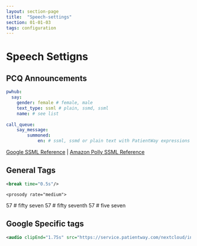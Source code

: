 ```yaml
---
layout: section-page
title:  "Speech-settings"
section: 01-01-03
tags: configuration
---
```


# Speech Settigns

## PCQ Announcements

```yaml
pwhub:
  say:
    gender: female # female, male
    text_type: ssml # plain, ssmd, ssml
    name: # see list
    
call_queue:
	say_message:
		summoned:
			en: # ssml, ssmd or plain text with PatientWay expressions expanded
```



[Google SSML Reference](https://developers.google.com/actions/reference/ssml) | [Amazon Polly SSML Reference](https://docs.aws.amazon.com/polly/latest/dg/supported-ssml.html)

## General Tags

```xml
<break time="0.5s"/>
```



```
<prosody rate="medium">
```



<say-as interpret-as="characters">
<say-as interpret-as="cardinal">57 # fifty seven
<say-as interpret-as="ordinal">57 # fifty seventh
<say-as interpret-as="digits">57 # five seven

## 

## Google Specific tags

```xml
<audio clipEnd="1.75s" src="https://service.patientway.com/nextcloud/index.php/s/2xSi4xjDaX2Z9OG/download"></audio>
```



<say-as interpret-as="characters">

<say-as interpret-as="ordinal">

<say-as interpret-as="digits">